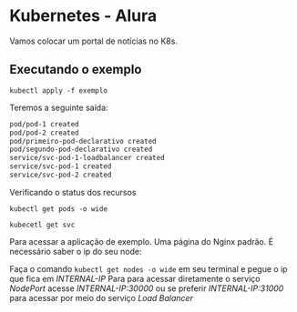 # Kubernetes - Alura

Vamos colocar um portal de notícias no K8s.

## Executando o exemplo

`kubectl apply -f exemplo`

Teremos a seguinte saída:

```bash
pod/pod-1 created
pod/pod-2 created
pod/primeiro-pod-declarativo created
pod/segundo-pod-declarativo created
service/svc-pod-1-loadbalancer created
service/svc-pod-1 created
service/svc-pod-2 created
```

Verificando o status dos recursos

`kubectl get pods -o wide`

`kubecetl get svc`

Para acessar a aplicação de exemplo. Uma página do Nginx padrão. É necessário saber o ip do seu node:

Faça o comando `kubectl get nodes -o wide` em seu terminal e pegue o ip que fica em *INTERNAL-IP*
Para para acessar diretamente o serviço *NodePort* acesse *INTERNAL-IP:30000* ou se preferir *INTERNAL-IP:31000* para acessar por meio do serviço *Load Balancer*
